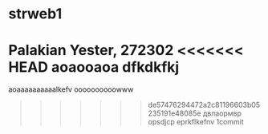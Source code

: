 # strweb1
Palakian Yester, 272302
<<<<<<< HEAD
aoaooaoa dfkdkfkj
=======
aoaaaaaaaaaalkefv
ооооооооооwww
>>>>>>> de57476294472a2c81196603b05235191e48085e
двлаормвр
> opsdjcp
> eprkflkefnv
1commit
